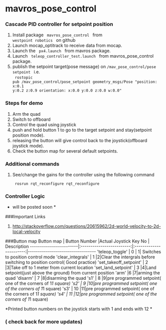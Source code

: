 # mavros_pose_control
### Cascade PID controller for setpoint position
  1. Install package <code> mavros_pose_control </code> from <code> westpoint robotics </code> on github
  2. Launch mocap_optitrack to receive data from mocap.
  2. Launch the <code> px4.launch </code> from mavros package.
  3. Launch <code> teleop_controller_test.launch </code> from mavros_pose_control package.
  4. publish the setpoint target(pose message) on <code>/mav_pose_control/pose setpoint </code> i.e.<br>
     <code> rostopic pub /mav_pose_control/pose_setpoint geometry_msgs/Pose "position: x:0.1 y:0.2 z:0.9 orientation: x:0.0 y:0.0 z:0.0 w:0.0" </code>


### Steps for demo
  1. Arm the quad
  2. Switch to offboard
  3. Control the quad using joystick 
  4. push and hold button 1 to go to the target setpoint and stay(setpoint position mode).
  5. releasing the button will give control back to the joystick(offboard joystick mode).
  6. Check the button map for several default setpoints.


### Additional commands
  1. See/change the gains for the controller using the following command
    <p><code> rosrun rqt_reconfigure rqt_reconfigure </code></p>

### Controller Logic
  * will be posted soon *


###Important Links 
 1. http://stackoverflow.com/questions/20615962/2d-world-velocity-to-2d-local-velocity

###Button map
  Button map              |       Button Number       |Actual Joystick Key No   |         Description
  ------------------------|:-------------------------:|:-----------------------:|----------------------------------
  'teleop_toggle'         |       0                   | 1| Switches to position control mode
  'clear_integrals'       |        1                  |2|Clear the intergrals before switching to position control( Good practice)
  'set_takeoff_setpoint'  |       2                   |3|Take off to 1 meter from current location
  'set_land_setpoint'     |       3                   |4|Land setpoint(just above the ground) from current position
  'arm'                   |6                          |7|arming the quad
  'disarm'                |   7                       |8|disarming the quad
  's1'                    | 8                         |9|pre programmed setpoint( one of the corners of 1*1 square)
  's2'                    | 9                         |10|pre programmed setpoint( one of the corners of 1*1 square)
  's3'                    | 10                        |11|pre programmed setpoint( one of the corners of 1*1 square)
  's4'                    | 11                        |12|pre programmed setpoint( one of the corners of 1*1 square)

*Printed button numbers on the joystick starts with 1 and ends with 12 *  


### ( check back for more updates)
